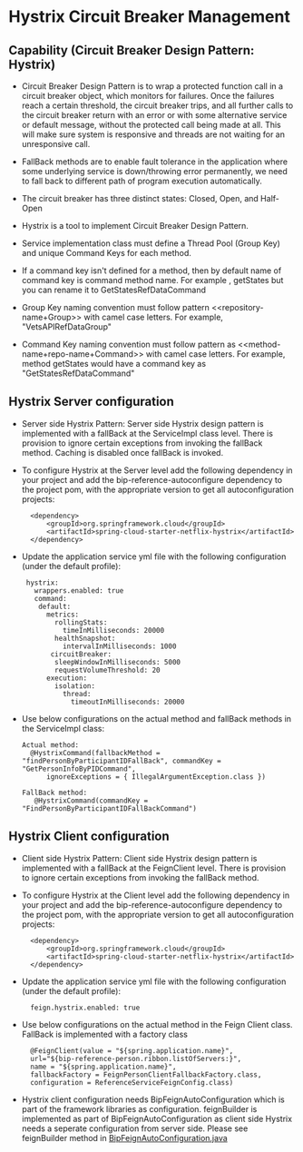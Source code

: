 # Hystrix Circuit Breaker Management

## Capability (Circuit Breaker Design Pattern: Hystrix)

- Circuit Breaker Design Pattern is to wrap a protected function call in a circuit breaker object, which monitors for failures. Once the failures reach a certain threshold, the circuit breaker trips, and all further calls to the circuit breaker return with an error or with some alternative service or default message, without the protected call being made at all. This will make sure system is responsive and threads are not waiting for an unresponsive call.

- FallBack methods are to enable fault tolerance in the application where some underlying service is down/throwing error permanently, we need to fall back to different path of program execution automatically. 

- The circuit breaker has three distinct states: Closed, Open, and Half-Open

- Hystrix is a tool to implement Circuit Breaker Design Pattern. 

- Service implementation class must define a Thread Pool (Group Key) and unique Command Keys for each method.

- If a command key isn't defined for a method, then by default name of command key is command method name. For example , getStates but you can rename it to GetStatesRefDataCommand

- Group Key naming convention must follow pattern <<repository-name+Group>> with camel case letters. For example, "VetsAPIRefDataGroup"

- Command Key naming convention must follow pattern as <<method-name+repo-name+Command>> with camel case letters. For example, method getStates would have a command key as "GetStatesRefDataCommand"

## Hystrix Server configuration
- Server side Hystrix Pattern: Server side Hystrix design pattern is implemented with a fallBack at 
the ServiceImpl class level. There is provision to ignore certain exceptions from invoking the fallBack method. Caching is disabled once fallBack is invoked. 

- To configure Hystrix at the Server level add the following dependency in your project and add the bip-reference-autoconfigure dependency to the project pom, with the appropriate version to get all autoconfiguration projects:

		<dependency>
			<groupId>org.springframework.cloud</groupId>
			<artifactId>spring-cloud-starter-netflix-hystrix</artifactId>
		</dependency>
    
- Update the application service yml file with the following configuration (under the default profile):

	   hystrix:
		 wrappers.enabled: true
		 command:
		  default:
		    metrics:
		      rollingStats:
		        timeInMilliseconds: 20000 
		      healthSnapshot: 
		        intervalInMilliseconds: 1000
		     circuitBreaker:
	 	      sleepWindowInMilliseconds: 5000
		      requestVolumeThreshold: 20
		    execution:
		      isolation:
		        thread:
		          timeoutInMilliseconds: 20000
	    
- Use below configurations on the actual method and fallBack methods in the ServiceImpl class:

      Actual method:
        @HystrixCommand(fallbackMethod = "findPersonByParticipantIDFallBack", commandKey = "GetPersonInfoByPIDCommand",
			ignoreExceptions = { IllegalArgumentException.class })
	
      FallBack method:
         @HystrixCommand(commandKey = "FindPersonByParticipantIDFallBackCommand")
	
## Hystrix Client configuration

- Client side Hystrix Pattern: Client side Hystrix design pattern is implemented with a fallBack at 
the FeignClient level. There is provision to ignore certain exceptions from invoking the fallBack
method.

- To configure Hystrix at the Client level add the following dependency in your project and add the bip-reference-autoconfigure dependency to the project pom, with the appropriate version to get all autoconfiguration projects:

		<dependency>
			<groupId>org.springframework.cloud</groupId>
			<artifactId>spring-cloud-starter-netflix-hystrix</artifactId>
		</dependency>
    
- Update the application service yml file with the following configuration (under the default profile):

        feign.hystrix.enabled: true
	    
- Use below configurations on the actual method in the Feign Client class. FallBack is implemented with a factory class

		@FeignClient(value = "${spring.application.name}",
		url="${bip-reference-person.ribbon.listOfServers:}",
		name = "${spring.application.name}",
		fallbackFactory = FeignPersonClientFallbackFactory.class,
		configuration = ReferenceServiceFeignConfig.class)

- Hystrix client configuration needs BipFeignAutoConfiguration which is part of the framework libraries as configuration. feignBuilder is implemented as part of BipFeignAutoConfiguration as client side Hystrix needs a seperate configuration from server side. Please see feignBuilder method in [BipFeignAutoConfiguration.java](https://github.com/department-of-veterans-affairs/bip-framework/blob/master/bip-framework-autoconfigure/src/main/java/gov/va/bip/framework/feign/autoconfigure/BipFeignAutoConfiguration.java)
	
